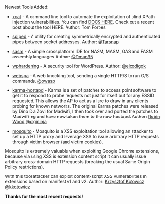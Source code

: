 Newest Tools Added:

* [xcat](https://github.com/orf/xcat) - A command line tool to automate the exploitation of blind XPath injection vulnerabilities. You can find [DOCS HERE](http://xcat.readthedocs.org/en/latest/). Check out a recent post about the tool [HERE](http://tomforb.es/exploiting-xpath-injection-vulnerabilities-with-xcat-1). Author: [Tom Forbes](http://tomforb.es/)

* [spiped](https://www.tarsnap.com/spiped.html) - A utility for creating symmetrically encrypted and authenticated pipes between socket addresses. Author: [@Tarsnap](https://twitter.com/Tarsnap)

* [sasm](https://github.com/Dman95/SASM) - A simple crossplatform IDE for NASM, MASM, GAS and FASM assembly languages Author: [@Dman95](https://twitter.com/Dman95) 

* [wphardening](https://github.com/elcodigok/wphardening) - A security tool for WordPress. Author: [@elcodigok](https://twitter.com/elcodigok)

* [webspa](https://www.owasp.org/index.php/OWASP_WebSpa_Project) -  A web knocking tool, sending a single HTTP/S to run O/S commands.
[@owasp](https://twitter.com/owasp)

* [karma-hostapd](http://digi.ninja/karma/) - Karma is a set of patches to access point software to get it to respond to probe requests not just for itself but for any ESSID requested. This allows the AP to act as a lure to draw in any clients probing for known networks. The original Karma patches were released by Dino Dia Zovi for Madwifi, I then took over and ported the patches to Madwifi-ng and have now taken them to the new hostapd. Author: [Robin Wood](https://plus.google.com/109411400671706647026/posts) [@digininja](https://twitter.com/digininja)

* [mosquito](https://github.com/koto/mosquito) - Mosquito is a XSS exploitation tool allowing an attacker to set up a HTTP proxy and leverage XSS to issue arbitrary HTTP requests through victim browser (and victim cookies).

Mosquito is extremely valuable when exploiting Google Chrome extensions, because via using XSS is extension content script it can usually issue arbitrary cross-domain HTTP requests (breaking the usual Same Origin Policy restrictions).

With this tool attacker can exploit content-script XSS vulnerabilities in extensions based on manifest v1 and v2. Author: [Krzysztof Kotowicz](http://blog.kotowicz.net/) [@kkotowicz](https://twitter.com/kkotowicz)

**Thanks for the most recent requests!**
